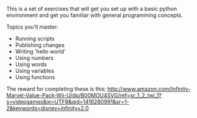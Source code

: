 This is a set of exercises that will get you set up with a basic python environment and get you familiar with general programming concepts.

Topics you'll master:

- Running scripts
- Publishing changes
- Writing 'hello world'
- Using numbers
- Using words
- Using variables
- Using functions

The reward for completing these is this:
http://www.amazon.com/Infinity-Marvel-Value-Pack-Wii-U/dp/B00MOU4SVG/ref=sr_1_2_twi_1?s=videogames&ie=UTF8&qid=1416280991&sr=1-2&keywords=disney+infinity+2.0
